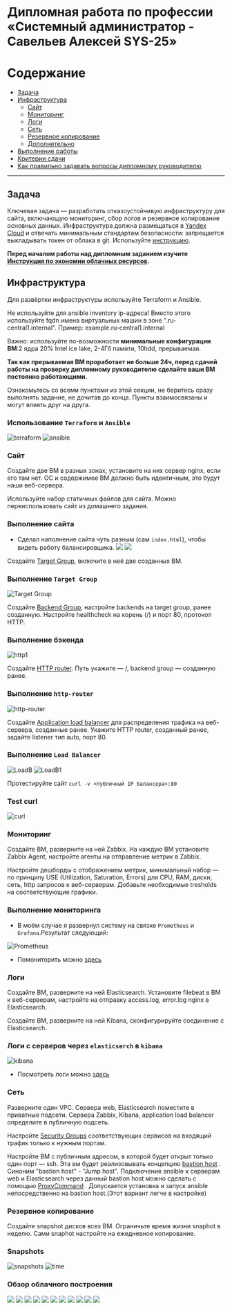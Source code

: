 
#  Дипломная работа по профессии «Системный администратор - Cавельев Алексей SYS-25»

Содержание
==========
* [Задача](#Задача)
* [Инфраструктура](#Инфраструктура)
    * [Сайт](#Сайт)
    * [Мониторинг](#Мониторинг)
    * [Логи](#Логи)
    * [Сеть](#Сеть)
    * [Резервное копирование](#Резервное-копирование)
    * [Дополнительно](#Дополнительно)
* [Выполнение работы](#Выполнение-работы)
* [Критерии сдачи](#Критерии-сдачи)
* [Как правильно задавать вопросы дипломному руководителю](#Как-правильно-задавать-вопросы-дипломному-руководителю) 

---------

## Задача
Ключевая задача — разработать отказоустойчивую инфраструктуру для сайта, включающую мониторинг, сбор логов и резервное копирование основных данных. Инфраструктура должна размещаться в [Yandex Cloud](https://cloud.yandex.com/) и отвечать минимальным стандартам безопасности: запрещается выкладывать токен от облака в git. Используйте [инструкцию](https://cloud.yandex.ru/docs/tutorials/infrastructure-management/terraform-quickstart#get-credentials).

**Перед началом работы над дипломным заданием изучите [Инструкция по экономии облачных ресурсов](https://github.com/netology-code/devops-materials/blob/master/cloudwork.MD).**

## Инфраструктура
Для развёртки инфраструктуры используйте Terraform и Ansible.  

Не используйте для ansible inventory ip-адреса! Вместо этого используйте fqdn имена виртуальных машин в зоне ".ru-central1.internal". Пример: example.ru-central1.internal  

Важно: используйте по-возможности **минимальные конфигурации ВМ**:2 ядра 20% Intel ice lake, 2-4Гб памяти, 10hdd, прерываемая. 

**Так как прерываемая ВМ проработает не больше 24ч, перед сдачей работы на проверку дипломному руководителю сделайте ваши ВМ постоянно работающими.**

Ознакомьтесь со всеми пунктами из этой секции, не беритесь сразу выполнять задание, не дочитав до конца. Пункты взаимосвязаны и могут влиять друг на друга.

### Использование `Terraform` и `Ansible`

![terraform](scr/inst-terraform.png)
![ansible](scr/ansible-ping.png)

### Сайт
Создайте две ВМ в разных зонах, установите на них сервер nginx, если его там нет. ОС и содержимое ВМ должно быть идентичным, это будут наши веб-сервера.

Используйте набор статичных файлов для сайта. Можно переиспользовать сайт из домашнего задания.

### Выполнение сайта 

 - Сделал наполнение сайта чуть разным (сам `index.html`), чтобы видеть работу балансировщика.
![](scr/scr-web1.png)
![](scr/scr-web2.png)

Создайте [Target Group](https://cloud.yandex.com/docs/application-load-balancer/concepts/target-group), включите в неё две созданных ВМ.

### Выполнение `Target Group`

![Target Group](scr/target-group.png)

Создайте [Backend Group](https://cloud.yandex.com/docs/application-load-balancer/concepts/backend-group), настройте backends на target group, ранее созданную. Настройте healthcheck на корень (/) и порт 80, протокол HTTP.

### Выполнение бэкенда
![http1](scr/http-router1.png)

Создайте [HTTP router](https://cloud.yandex.com/docs/application-load-balancer/concepts/http-router). Путь укажите — /, backend group — созданную ранее.

### Выполнение `http-router`

![http-router](scr/http-router.png)

Создайте [Application load balancer](https://cloud.yandex.com/en/docs/application-load-balancer/) для распределения трафика на веб-сервера, созданные ранее. Укажите HTTP router, созданный ранее, задайте listener тип auto, порт 80.

### Выполнение `Load Balancer`

![LoadB](scr/load-balabcer.png)
![LoadB1](scr/load-b-1.png)


Протестируйте сайт
`curl -v <публичный IP балансера>:80` 

### Test curl
![curl](scr/curl.png)

### Мониторинг
Создайте ВМ, разверните на ней Zabbix. На каждую ВМ установите Zabbix Agent, настройте агенты на отправление метрик в Zabbix. 

Настройте дешборды с отображением метрик, минимальный набор — по принципу USE (Utilization, Saturation, Errors) для CPU, RAM, диски, сеть, http запросов к веб-серверам. Добавьте необходимые tresholds на соответствующие графики.

### Выполнение мониторинга

- В моём случае я развернул систему на связке `Prometheus` и `Grafana`.Результат следующий:

![Prometheus](scr/prometheus-node-exporter.png)

- Помониторить можно [здесь](http://158.160.161.19:3000/d/rYdddlPWj/node-exporter-full?orgId=1&refresh=1m&from=now-15m&to=now&var-DS_PROMETHEUS=Prometheus&var-job=node&var-node=elasticsearch:9100&var-diskdevices=%5Ba-z%5D%2B%7Cnvme%5B0-9%5D%2Bn%5B0-9%5D%2B)

### Логи
Cоздайте ВМ, разверните на ней Elasticsearch. Установите filebeat в ВМ к веб-серверам, настройте на отправку access.log, error.log nginx в Elasticsearch.

Создайте ВМ, разверните на ней Kibana, сконфигурируйте соединение с Elasticsearch.

### Логи с серверов через `elasticserch` в `kibana`

![kibana](scr/kibana-logs.png)

 - Посмотреть логи можно [здесь](http://158.160.157.255:5601/app/discover#/?_g=(filters:!(),refreshInterval:(pause:!t,value:0),time:(from:now-15m,to:now))&_a=(columns:!(),filters:!(),index:'filebeat-*',interval:auto,query:(language:kuery,query:''),sort:!(!('@timestamp',desc))))

### Сеть
Разверните один VPC. Сервера web, Elasticsearch поместите в приватные подсети. Сервера Zabbix, Kibana, application load balancer определите в публичную подсеть.

Настройте [Security Groups](https://cloud.yandex.com/docs/vpc/concepts/security-groups) соответствующих сервисов на входящий трафик только к нужным портам.

Настройте ВМ с публичным адресом, в которой будет открыт только один порт — ssh.  Эта вм будет реализовывать концепцию  [bastion host]( https://cloud.yandex.ru/docs/tutorials/routing/bastion) . Синоним "bastion host" - "Jump host". Подключение  ansible к серверам web и Elasticsearch через данный bastion host можно сделать с помощью  [ProxyCommand](https://docs.ansible.com/ansible/latest/network/user_guide/network_debug_troubleshooting.html#network-delegate-to-vs-proxycommand) . Допускается установка и запуск ansible непосредственно на bastion host.(Этот вариант легче в настройке)

### Резервное копирование
Создайте snapshot дисков всех ВМ. Ограничьте время жизни snaphot в неделю. Сами snaphot настройте на ежедневное копирование.

### Snapshots

![snapshots](scr/snapshots.png)
![time](scr/snap2.png)

### Обзор облачного построения

![](scr/disc-vm-ya.png)
![](scr/http-router1.png)
![](scr/ip-addr-ya.png)
![](scr/net-ya.png)
![](scr/route-tabl-ya.png)
![](scr/security-group-ya.png)
![](scr/subnet-ya.png)
![](scr/vm-ya.png)
![](scr/zone-vpc-1.png)
![](scr/zone-vpc.png)
![](scr/zone-ya.png)


